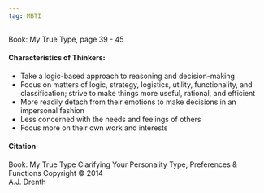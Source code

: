 ```yaml
---
tag: MBTI
---
```

Book: My True Type, page 39 - 45

#### Characteristics of Thinkers:
- Take a logic-based approach to reasoning and decision-making
- Focus on matters of logic, strategy, logistics, utility, functionality, and classification; strive to make things more useful, rational, and efficient 
- More readily detach from their emotions to make decisions in an impersonal fashion
- Less concerned with the needs and feelings of others
- Focus more on their own work and interests

#### Citation
Book: My True Type
Clarifying Your Personality Type, Preferences & Functions
Copyright © 2014  
A.J. Drenth